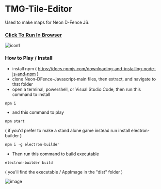 # TMG-Tile-Editor
Used to make maps for Neon D-Fence JS.

### [Click To Run In Browser](https://mainman002.github.io/tmg-tile-editor/)

![icon1](https://user-images.githubusercontent.com/11281480/136726643-76c13bf9-5b28-4ed6-a355-6b63746660fb.png)

### How to Play / Install
* install npm ( https://docs.npmjs.com/downloading-and-installing-node-js-and-npm )
* clone Neon-DFence-Javascript-main files, then extract, and navigate to that folder
* open a terminal, powershell, or Visual Studio Code, then run this command to install

```js
npm i
```
* and this command to play

```js
npm start
```

( if you'd prefer to make a stand alone game instead run install electron-builder )

```js
npm i -g electron-builder
```

* Then run this command to build executable

```js
electron-builder build
```

( you'll find the executable / AppImage in the "dist" folder )

![image](https://user-images.githubusercontent.com/11281480/138788874-1eb49a1a-4712-4576-94b1-9fa508be74e2.png)





